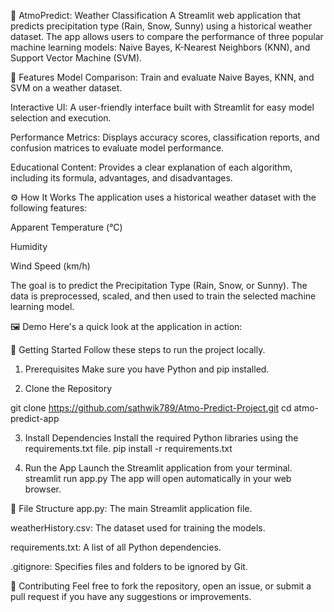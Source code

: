 🌟 AtmoPredict: Weather Classification
A Streamlit web application that predicts precipitation type (Rain, Snow, Sunny) using a historical weather dataset. The app allows users to compare the performance of three popular machine learning models: Naive Bayes, K-Nearest Neighbors (KNN), and Support Vector Machine (SVM).

🎨 Features
Model Comparison: Train and evaluate Naive Bayes, KNN, and SVM on a weather dataset.

Interactive UI: A user-friendly interface built with Streamlit for easy model selection and execution.

Performance Metrics: Displays accuracy scores, classification reports, and confusion matrices to evaluate model performance.

Educational Content: Provides a clear explanation of each algorithm, including its formula, advantages, and disadvantages.

⚙️ How It Works
The application uses a historical weather dataset with the following features:

Apparent Temperature (°C)

Humidity

Wind Speed (km/h)

The goal is to predict the Precipitation Type (Rain, Snow, or Sunny). The data is preprocessed, scaled, and then used to train the selected machine learning model.

🖼️ Demo
Here's a quick look at the application in action:

🚀 Getting Started
Follow these steps to run the project locally.

1. Prerequisites
Make sure you have Python and pip installed.

2. Clone the Repository

git clone https://github.com/sathwik789/Atmo-Predict-Project.git
cd atmo-predict-app

3. Install Dependencies
Install the required Python libraries using the requirements.txt file.
pip install -r requirements.txt

5. Run the App
Launch the Streamlit application from your terminal.
streamlit run app.py
The app will open automatically in your web browser.

📂 File Structure
app.py: The main Streamlit application file.

weatherHistory.csv: The dataset used for training the models.

requirements.txt: A list of all Python dependencies.

.gitignore: Specifies files and folders to be ignored by Git.

🤝 Contributing
Feel free to fork the repository, open an issue, or submit a pull request if you have any suggestions or improvements.

